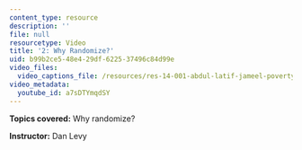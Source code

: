 ```yaml
---
content_type: resource
description: ''
file: null
resourcetype: Video
title: '2: Why Randomize?'
uid: b99b2ce5-48e4-29df-6225-37496c84d99e
video_files:
  video_captions_file: /resources/res-14-001-abdul-latif-jameel-poverty-action-lab-executive-training-evaluating-social-programs-2009-spring-2009/lecture-notes/2-why-randomize/a7sDTYmqdSY.vtt
video_metadata:
  youtube_id: a7sDTYmqdSY
---
```


**Topics covered:** Why randomize?

**Instructor:** Dan Levy